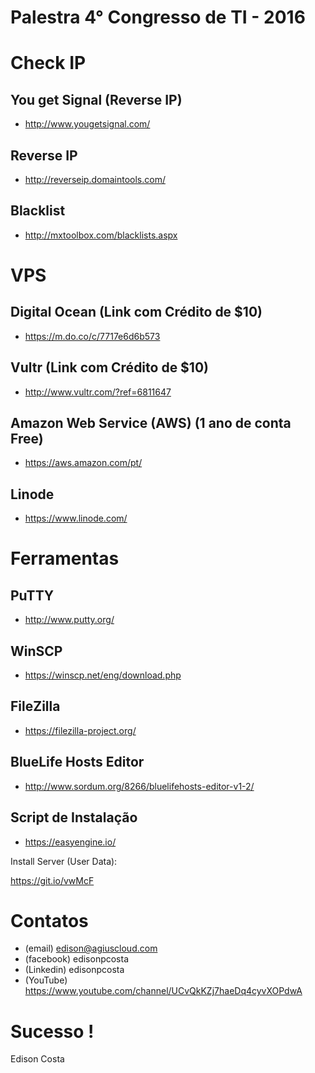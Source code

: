 # Palestra 4° Congresso de TI - 2016

# Check IP

## You get Signal (Reverse IP)
- http://www.yougetsignal.com/

## Reverse IP
- http://reverseip.domaintools.com/

## Blacklist
- http://mxtoolbox.com/blacklists.aspx

 
# VPS

## Digital Ocean (Link com Crédito de $10)
- https://m.do.co/c/7717e6d6b573

## Vultr (Link com Crédito de $10)
- http://www.vultr.com/?ref=6811647

## Amazon Web Service (AWS) (1 ano de conta Free)
- https://aws.amazon.com/pt/

## Linode
- https://www.linode.com/

# Ferramentas

## PuTTY
- http://www.putty.org/  

## WinSCP
- https://winscp.net/eng/download.php

## FileZilla
- https://filezilla-project.org/

## BlueLife Hosts Editor
- http://www.sordum.org/8266/bluelifehosts-editor-v1-2/

## Script de Instalação
- https://easyengine.io/

Install Server (User Data): 

https://git.io/vwMcF

# Contatos
- (email) edison@agiuscloud.com
- (facebook) edisonpcosta
- (Linkedin) edisonpcosta
- (YouTube) https://www.youtube.com/channel/UCvQkKZj7haeDq4cyvXOPdwA


# Sucesso !

Edison Costa

